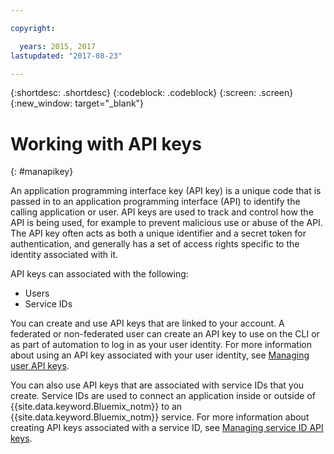 ```yaml
---

copyright:

  years: 2015, 2017
lastupdated: "2017-08-23"

---
```


{:shortdesc: .shortdesc}
{:codeblock: .codeblock}
{:screen: .screen}
{:new_window: target="_blank"}

# Working with API keys
{: #manapikey}

An application programming interface key (API key) is a unique code that is passed in to an application programming interface (API) to identify the calling application or user.  API keys are used to track and control how the API is being used, for example to prevent malicious use or abuse of the API. The API key often acts as both a unique identifier and a secret token for authentication, and generally has a set of access rights specific to the identity associated with it.

API keys can associated with the following:

* Users
* Service IDs

You can create and use API keys that are linked to your account. A federated or non-federated user can create an API key to use on the CLI or as part of automation to log in as your user identity. For more information about using an API key associated with your user identity, see [Managing user API keys](userid_keys.html).

You can also use API keys that are associated with service IDs that you create. Service IDs are used to connect an application inside or outside of {{site.data.keyword.Bluemix_notm}} to an {{site.data.keyword.Bluemix_notm}} service. For more information about creating API keys associated with a service ID, see [Managing service ID API keys](serviceid_keys.html).


